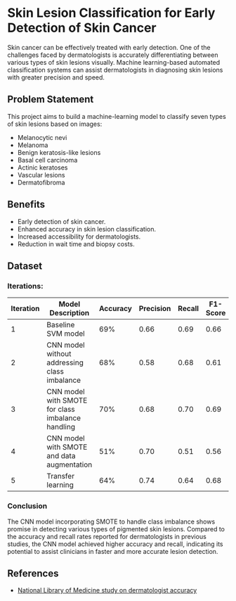 # Skin Lesion Classification for Early Detection of Skin Cancer

Skin cancer can be effectively treated with early detection. One of the challenges faced by dermatologists is accurately differentiating between various types of skin lesions visually. Machine learning-based automated classification systems can assist dermatologists in diagnosing skin lesions with greater precision and speed.

## Problem Statement

This project aims to build a machine-learning model to classify seven types of skin lesions based on images:

- Melanocytic nevi
- Melanoma
- Benign keratosis-like lesions
- Basal cell carcinoma
- Actinic keratoses
- Vascular lesions
- Dermatofibroma

## Benefits

- Early detection of skin cancer.
- Enhanced accuracy in skin lesion classification.
- Increased accessibility for dermatologists.
- Reduction in wait time and biopsy costs.

## Dataset

### Iterations:

| Iteration | Model Description                                | Accuracy | Precision | Recall | F1-Score |
|-----------|--------------------------------------------------|----------|-----------|--------|----------|
| 1         | Baseline SVM model                               | 69%      | 0.66      | 0.69   | 0.66     |
| 2         | CNN model without addressing class imbalance      | 68%      | 0.58      | 0.68   | 0.61     |
| 3         | CNN model with SMOTE for class imbalance handling | 70%      | 0.68      | 0.70   | 0.69     |
| 4         | CNN model with SMOTE and data augmentation        | 51%      | 0.70      | 0.51   | 0.56     |
| 5         | Transfer learning                                | 64%      | 0.74      | 0.64   | 0.68     |

### Conclusion

The CNN model incorporating SMOTE to handle class imbalance shows promise in detecting various types of pigmented skin lesions. Compared to the accuracy and recall rates reported for dermatologists in previous studies, the CNN model achieved higher accuracy and recall, indicating its potential to assist clinicians in faster and more accurate lesion detection.

## References

- [National Library of Medicine study on dermatologist accuracy](https://www.ncbi.nlm.nih.gov/pmc/articles/PMC7519424/)

